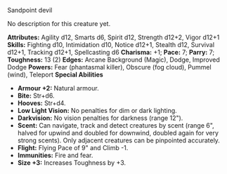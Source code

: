 Sandpoint devil

No description for this creature yet.

**Attributes:** Agility d12, Smarts d6, Spirit d12, Strength d12+2,
Vigor d12+1
**Skills:** Fighting d10, Intimidation d10, Notice d12+1, Stealth d12,
Survival d12+1, Tracking d12+1, Spellcasting d6
**Charisma:** +1; **Pace:** 7; **Parry:** 7; **Toughness:** 13 (2)
**Edges:** Arcane Background (Magic), Dodge, Improved Dodge
**Powers:** Fear (phantasmal killer), Obscure (fog cloud), Pummel
(wind), Teleport
**Special Abilities**
- **Armour +2:** Natural armour.
- **Bite:** Str+d6.
- **Hooves:** Str+d4.
- **Low Light Vision:** No penalties for dim or dark lighting.
- **Darkvision:** No vision penalties for darkness (range 12").
- **Scent:** Can navigate, track and detect creatures by scent (range
6", halved for upwind and doubled for downwind, doubled again for very
strong scents). Only adjacent creatures can be pinpointed accurately.
- **Flight:** Flying Pace of 9" and Climb -1.
- **Immunities:** Fire and fear.
- **Size +3:** Increases Toughness by +3.

